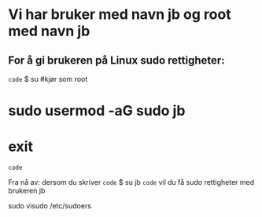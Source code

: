 # Vi har bruker med navn jb og root med navn jb


## For å gi brukeren på Linux sudo rettigheter:
`code`
$ su #kjør som root
# sudo usermod -aG sudo jb
# exit
`code`

Fra nå av: dersom du skriver 
`code`
$ su jb
`code`
vil du få sudo rettigheter med brukeren jb

sudo visudo /etc/sudoers
